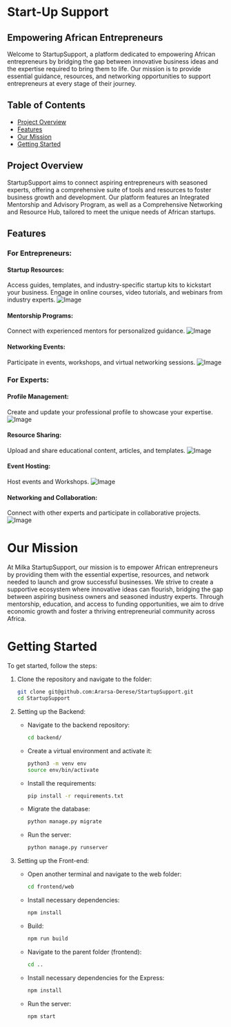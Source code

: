 # Start-Up Support
## Empowering African Entrepreneurs

Welcome to StartupSupport, a platform dedicated to empowering African entrepreneurs by bridging the gap between innovative business ideas and the expertise required to bring them to life. Our mission is to provide essential guidance, resources, and networking opportunities to support entrepreneurs at every stage of their journey.
## Table of Contents

- [Project Overview](#project-overview)
- [Features](#features)
- [Our Mission](#our-mission)
- [Getting Started](#getting-started)
  
## Project Overview
StartupSupport aims to connect aspiring entrepreneurs with seasoned experts, offering a comprehensive suite of tools and resources to foster business growth and development. Our platform features an Integrated Mentorship and Advisory Program, as well as a Comprehensive Networking and Resource Hub, tailored to meet the unique needs of African startups.

## Features
### For Entrepreneurs:
#### Startup Resources: 
Access guides, templates, and industry-specific startup kits to kickstart your business.
Engage in online courses, video tutorials, and webinars from industry experts.
![Image](screens/resources.png)
#### Mentorship Programs: 
Connect with experienced mentors for personalized guidance.
![Image](screens/Connect.png)
#### Networking Events: 
Participate in events, workshops, and virtual networking sessions.
![Image](screens/Events.png)
### For Experts:
#### Profile Management:
Create and update your professional profile to showcase your expertise.
![Image](screens/Profile.png)
#### Resource Sharing: 
Upload and share educational content, articles, and templates.
![Image](screens/shareresource.png)
#### Event Hosting: 
Host events and Workshops.
![Image](screens/eventsetup.png)
#### Networking and Collaboration: 
Connect with other experts and participate in collaborative projects.
![Image](screens/Connect.png)
# Our Mission
At Milka StartupSupport, our mission is to empower African entrepreneurs by providing them with the essential expertise, resources, and network needed to launch and grow successful businesses. We strive to create a supportive ecosystem where innovative ideas can flourish, bridging the gap between aspiring business owners and seasoned industry experts. Through mentorship, education, and access to funding opportunities, we aim to drive economic growth and foster a thriving entrepreneurial community across Africa.

# Getting Started

To get started, follow the steps:

1. Clone the repository and navigate to the folder:
   ```bash
   git clone git@github.com:Ararsa-Derese/StartupSupport.git
   cd StartupSupport
   ```

2. Setting up the Backend:
   - Navigate to the backend repository:
	 ```bash
	 cd backend/
	 ```
   - Create a virtual environment and activate it:
	 ```bash
	 python3 -m venv env
	 source env/bin/activate
	 ```
   - Install the requirements:
	 ```bash
	 pip install -r requirements.txt
	 ```
   - Migrate the database:
	 ```bash
	 python manage.py migrate
	 ```
   - Run the server:
	 ```bash
	 python manage.py runserver
	 ```

3. Setting up the Front-end:
   - Open another terminal and navigate to the web folder:
	 ```bash
	 cd frontend/web
	 ```
   - Install necessary dependencies:
	 ```bash
	 npm install
	 ```
   - Build:
	 ```bash
	 npm run build
	 ```
   - Navigate to the parent folder (frontend):
	 ```bash
	 cd ..
	 ```
   - Install necessary dependencies for the Express:
	 ```bash
	 npm install
	 ```
   - Run the server:
	 ```bash
	 npm start
	 ```




